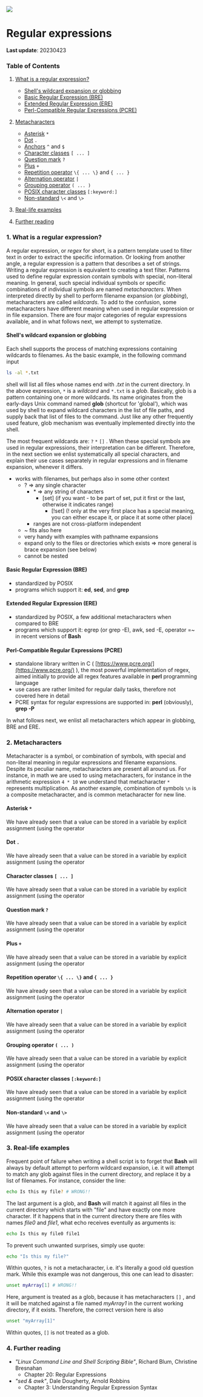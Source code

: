 ![](../Common_Figures/LinuxBashROOT_logos.png)


# Regular expressions

**Last update**: 20230423


### Table of Contents
1. [What is a regular expression?](#what.is.regex)
	
	* [Shell's wildcard expansion or globbing](#globbing)
	* [Basic Regular Expression (BRE)](#bre)
	* [Extended Regular Expression (ERE)](#ere)
	* [Perl-Compatible Regular Expressions (PCRE)](#pcre)
2. [Metacharacters](#metacharacters)
	* [Asterisk](#asterisk) ```*```
	* [Dot](#dot)  ```.```
	* [Anchors](#anchors) ```^``` and ```$```
	* [Character classes](#character.classes) ```[ ... ]``` 
	* [Question mark](#question.mark) ```?```
	* [Plus](#plus) ```+```
	* [Repetition operator](#repetition) ```\{ ... \}``` and  ```{ ... }```
	* [Alternation operator](#alternation) ```|```
	* [Grouping operator](#grouping) ```( ... )```
	* [POSIX character classes](#POSIX.character.classes) ```[:keyword:]```
	* [Non-standard](#nonstandard) ```\<``` and ```\>```
3. [Real-life examples](#real.life.examples)
4. [Further reading](#further.reading)

	





### 1. What is a regular expression? <a name="what.is.regex"></a>
A regular expression, or _regex_ for short, is a pattern template used to filter text in order to extract the specific information. Or looking from another angle, a regular expression is a pattern that describes a set of strings. Writing a regular expression is equivalent to creating a text filter. Patterns used to define regular expression contain symbols with special, non-literal meaning. In general, such special individual symbols or specific combinations of individual symbols are named _metacharacters_. When interpreted directly by shell to perform filename expansion (or _globbing_), metacharacters are called _wildcards_. To add to the confusion, some metacharacters have different meaning when used in regular expression or in file expansion. There are four major categories of regular expressions available, and in what follows next, we attempt to systematize.


#### Shell's wildcard expansion or globbing <a name="globbing"></a>
Each shell supports the process of matching expressions containing wildcards to filenames. As the basic example, in the following command input
```bash
ls -al *.txt
```
shell will list all files whose names end with  _.txt_ in the current directory. In the above expression, ```*``` is a _wildcard_ and ```*.txt``` is a _glob_. Basically, glob is a pattern containing one or more wildcards. Its name originates from the early-days Unix command named **glob** (shortcut for 'global'), which was used by shell to expand wildcard characters in the list of file paths, and supply back that list of files to the command. Just like any other frequently used feature, glob mechanism was eventually implemented directly into the shell.

The most frequent wildcards are: ```?``` ```*``` ```[]``` . When these special symbols are used in regular expressions, their interpretation can be different. Therefore, in the next section we enlist systematically all special characters, and explain their use cases separately in regular expressions and in filename expansion, whenever it differs.






  * works with filenames, but perhaps also in some other context
    * ? => any single character
      * \*  => any string of characters
        * [set] (if you want - to be part of set, put it first or the last, otherwise it indicates range)
          * [!set] (! only at the very first place has a special meaning, you can either escape it, or place it at some other place)
      * ranges are not cross-platform independent
    * ~ fits also here
    * very handy with examples with pathname expansions
    * expand only to the files or directories which exists => more general is brace expansion (see below)
    * cannot be nested








#### Basic Regular Expression (BRE) <a name="bre"></a>

* standardized by POSIX
* programs which support it: **ed**, **sed**, and **grep**


#### Extended Regular Expression (ERE) <a name="ere"></a>

* standardized by POSIX, a few additional metacharacters when compared to BRE
* programs which support it: egrep (or grep -E), awk, sed -E, operator =~ in recent versions of **Bash**

#### Perl-Compatible Regular Expressions (PCRE) <a name="pcre"></a>

* standalone library written in C (  [https://www.pcre.org/](https://www.pcre.org/) ), the most powerful implementation of regex, aimed initially to provide all regex features available in **perl** programming language 
* use cases are rather limited for regular daily tasks, therefore not covered here in detail
* PCRE syntax for regular expressions are supported in: **perl** (obviously), **grep -P**


In what follows next, we enlist all metacharacters which appear in globbing, BRE and ERE.


### 2. Metacharacters <a name="metacharacters"></a>

Metacharacter is a symbol, or combination of symbols, with special and non-literal meaning in regular expressions and filename expansions. Despite its peculiar name, metacharacters are present all around us. For instance, in math we are used to using metacharacters, for instance in the arithmetic expression ```4 * 10``` we understand that metacharacter ```*``` represents multiplication. As another example, combination of symbols ```\n``` is a composite metacharacter, and is common metacharacter for new line.



#### Asterisk ```*``` <a name="asterisk"></a>
We have already seen that a value can be stored in a variable by explicit assignment (using the operator 


#### Dot ```.``` <a name="dot"></a>
We have already seen that a value can be stored in a variable by explicit assignment (using the operator 


#### Character classes ```[ ... ]``` <a name="character.classes"></a>
We have already seen that a value can be stored in a variable by explicit assignment (using the operator 


#### Question mark ```?``` <a name="question.mark"></a>
We have already seen that a value can be stored in a variable by explicit assignment (using the operator 


#### Plus ```+``` <a name="plus"></a>
We have already seen that a value can be stored in a variable by explicit assignment (using the operator 


#### Repetition operator ```\{ ... \}``` and  ```{ ... }``` <a name="repetition"></a>
We have already seen that a value can be stored in a variable by explicit assignment (using the operator 


#### Alternation operator ```|``` <a name="alternation"></a>
We have already seen that a value can be stored in a variable by explicit assignment (using the operator 


#### Grouping operator ```( ... )``` <a name="grouping"></a>
We have already seen that a value can be stored in a variable by explicit assignment (using the operator 


#### POSIX character classes ```[:keyword:]``` <a name="#POSIX.character.classes"></a>
We have already seen that a value can be stored in a variable by explicit assignment (using the operator 


#### Non-standard ```\<``` and ```\>``` <a name="#nonstandard"></a>
We have already seen that a value can be stored in a variable by explicit assignment (using the operator 










### 3. Real-life examples <a name="real.life.examples"></a>
Frequent point of failure when writing a shell script is to forget that **Bash** will always by default attempt to perform wildcard expansion, i.e. it will attempt to match any glob against files in the current directory, and replace it by a list of filenames. For instance, consider the line:

```bash
echo Is this my file? # WRONG!!
```

The last argument is a glob, and **Bash** will match it against all files in the current directory which starts with "file" and have exactly one more character. If it happens that in the current directory there are files with names _file0_ and _file1_, what echo receives eventully as arguments is:

```bash
echo Is this my file0 file1
```

To prevent such unwanted surprises, simply use quote:

```bash
echo "Is this my file?"
```

Within quotes, ```?``` is not a metacharacter, i.e. it's literally a good old question mark. While this example was not dangerous, this one can lead to disaster:

```bash
unset myArray[1] # WRONG!!
```

Here, argument is treated as a glob, because it has metacharacters ```[]``` , and it will be matched against a file named _myArray1_ in the current working directory, if it exists. Therefore, the correct version here is also 

```bash
unset "myArray[1]"
```

Within quotes, ```[]``` is not treated as a glob.




### 4. Further reading <a name="further.reading"></a>

* _"Linux Command Line and Shell Scripting Bible"_, Richard Blum, Christine Bresnahan 
	 * Chapter 20: Regular Expressions
* _"sed & awk"_, Dale Dougherty, Arnold Robbins 
	* Chapter 3: Understanding Regular Expression Syntax